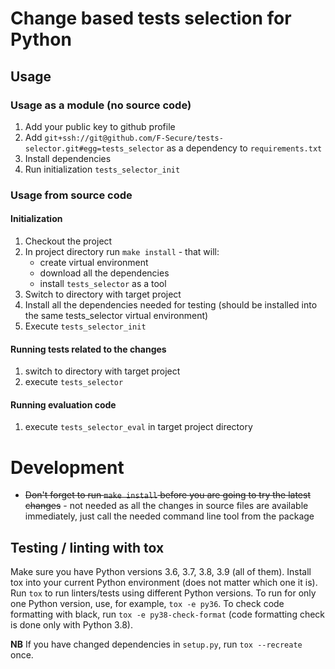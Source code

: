 # Change based tests selection for Python

## Usage

### Usage as a module (no source code)

1. Add your public key to github profile
2. Add `git+ssh://git@github.com/F-Secure/tests-selector.git#egg=tests_selector` as a dependency to `requirements.txt`
3. Install dependencies
4. Run initialization `tests_selector_init`

### Usage from source code

#### Initialization

1. Checkout the project
2. In project directory run `make install` - that will:
   - create virtual environment
   - download all the dependencies
   - install `tests_selector` as a tool
3. Switch to directory with target project
4. Install all the dependencies needed for testing (should be installed into the same tests_selector virtual environment)
5. Execute `tests_selector_init`

#### Running tests related to the changes

1. switch to directory with target project
2. execute `tests_selector`

#### Running evaluation code

1. execute `tests_selector_eval` in target project directory

# Development

- ~~Don't forget to run `make install` before you are going to try the latest changes~~ - not needed as all the changes in source files are available immediately, just call the needed command line tool from the package

## Testing / linting with tox

Make sure you have Python versions 3.6, 3.7, 3.8, 3.9 (all of them). Install tox
into your current Python environment (does not matter which one it is). Run
`tox` to run linters/tests using different Python versions. To run for only one
Python version, use, for example, `tox -e py36`. To check code formatting with
black, run `tox -e py38-check-format` (code formatting check is done only with
Python 3.8).

**NB** If you have changed dependencies in `setup.py`, run `tox --recreate`
once.
